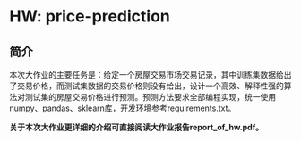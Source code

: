 # HW: price-prediction

## 简介

本次大作业的主要任务是：给定一个房屋交易市场交易记录，其中训练集数据给出了交易价格，而测试集数据的交易价格则没有给出，设计一个高效、解释性强的算法对测试集的房屋交易价格进行预测。预测方法要求全部编程实现，统一使用numpy、pandas、sklearn库，开发环境参考requirements.txt。

**关于本次大作业更详细的介绍可直接阅读大作业报告report_of_hw.pdf。**
